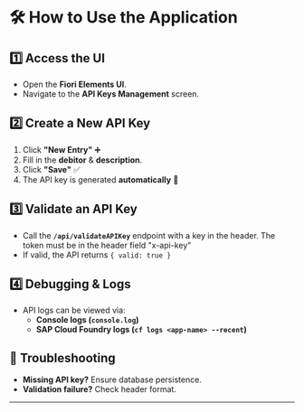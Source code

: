 # 🛠️ How to Use the Application

## 1️⃣ Access the UI
- Open the **Fiori Elements UI**.
- Navigate to the **API Keys Management** screen.

## 2️⃣ Create a New API Key
1. Click **"New Entry"** ➕
2. Fill in the **debitor** & **description**.
3. Click **"Save"** ✅
4. The API key is generated **automatically** 🔑

## 3️⃣ Validate an API Key
- Call the **`/api/validateAPIKey`** endpoint with a key in the header. The token must be in the header field "x-api-key"
- If valid, the API returns `{ valid: true }`

## 4️⃣ Debugging & Logs
- API logs can be viewed via:
  - **Console logs (`console.log`)**
  - **SAP Cloud Foundry logs (`cf logs <app-name> --recent`)**

## 📢 Troubleshooting
- **Missing API key?** Ensure database persistence.
- **Validation failure?** Check header format.

---